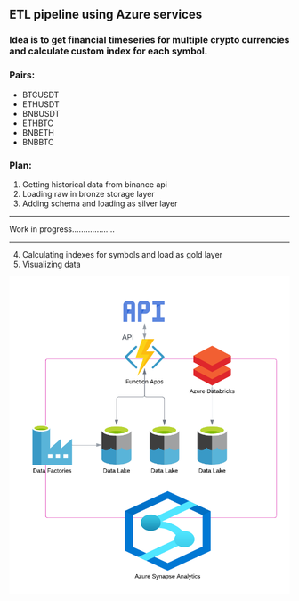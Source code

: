 ## ETL pipeline using Azure services

### Idea is to get financial timeseries for multiple crypto currencies and calculate custom index for each symbol. 

### Pairs:
- BTCUSDT
- ETHUSDT
- BNBUSDT
- ETHBTC
- BNBETH
- BNBBTC
 

### Plan:
1. Getting historical data from binance api
2. Loading raw in bronze storage layer
3. Adding schema and loading as silver layer
***
Work in progress...................
***
4. Calculating indexes for symbols and load as gold layer
5. Visualizing data

!["azure etl pipleline"](/docs/etl-azure.png)